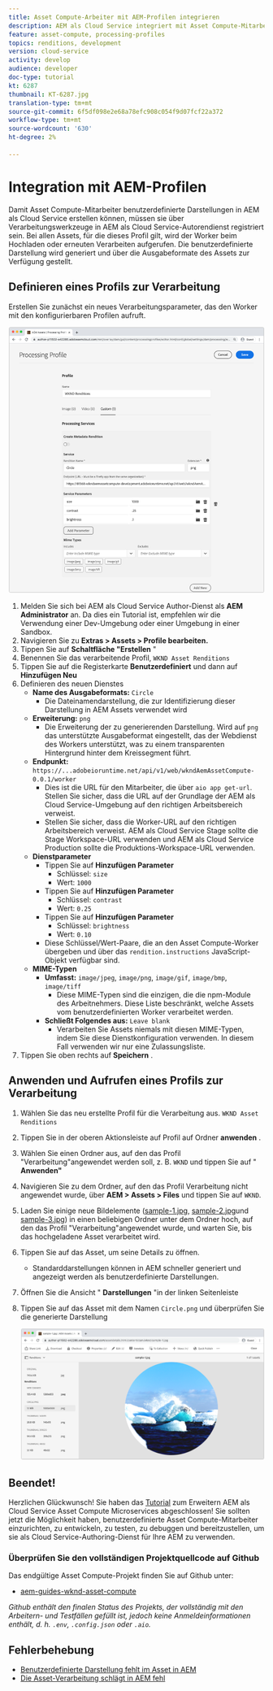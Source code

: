 ```yaml
---
title: Asset Compute-Arbeiter mit AEM-Profilen integrieren
description: AEM als Cloud Service integriert mit Asset Compute-Mitarbeitern, die über AEM Assets Processing-Profil in Adobe I/O Runtime bereitgestellt werden. Verarbeitungsdateien werden im Autorendienst so konfiguriert, dass bestimmte Profil mit benutzerdefinierten Workern verarbeitet und die von den Workern erzeugten Dateien als Asset-Darstellungen gespeichert werden.
feature: asset-compute, processing-profiles
topics: renditions, development
version: cloud-service
activity: develop
audience: developer
doc-type: tutorial
kt: 6287
thumbnail: KT-6287.jpg
translation-type: tm+mt
source-git-commit: 6f5df098e2e68a78efc908c054f9d07fcf22a372
workflow-type: tm+mt
source-wordcount: '630'
ht-degree: 2%

---
```



# Integration mit AEM-Profilen

Damit Asset Compute-Mitarbeiter benutzerdefinierte Darstellungen in AEM als Cloud Service erstellen können, müssen sie über Verarbeitungswerkzeuge in AEM als Cloud Service-Autorendienst registriert sein. Bei allen Assets, für die dieses Profil gilt, wird der Worker beim Hochladen oder erneuten Verarbeiten aufgerufen. Die benutzerdefinierte Darstellung wird generiert und über die Ausgabeformate des Assets zur Verfügung gestellt.

## Definieren eines Profils zur Verarbeitung

Erstellen Sie zunächst ein neues Verarbeitungsparameter, das den Worker mit den konfigurierbaren Profilen aufruft.

![Profil wird verarbeitet](./assets/processing-profiles/new-processing-profile.png)

1. Melden Sie sich bei AEM als Cloud Service Author-Dienst als __AEM Administrator__ an. Da dies ein Tutorial ist, empfehlen wir die Verwendung einer Dev-Umgebung oder einer Umgebung in einer Sandbox.
1. Navigieren Sie zu __Extras > Assets > Profile bearbeiten.__
1. Tippen Sie auf __Schaltfläche &quot;Erstellen__ &quot;
1. Benennen Sie das verarbeitende Profil, `WKND Asset Renditions`
1. Tippen Sie auf die Registerkarte __Benutzerdefiniert__ und dann auf __Hinzufügen Neu__
1. Definieren des neuen Dienstes
   + __Name des Ausgabeformats:__ `Circle`
      + Die Dateinamendarstellung, die zur Identifizierung dieser Darstellung in AEM Assets verwendet wird
   + __Erweiterung:__ `png`
      + Die Erweiterung der zu generierenden Darstellung. Wird auf `png` das unterstützte Ausgabeformat eingestellt, das der Webdienst des Workers unterstützt, was zu einem transparenten Hintergrund hinter dem Kreissegment führt.
   + __Endpunkt:__ `https://...adobeioruntime.net/api/v1/web/wkndAemAssetCompute-0.0.1/worker`
      + Dies ist die URL für den Mitarbeiter, die über `aio app get-url`. Stellen Sie sicher, dass die URL auf der Grundlage der AEM als Cloud Service-Umgebung auf den richtigen Arbeitsbereich verweist.
      + Stellen Sie sicher, dass die Worker-URL auf den richtigen Arbeitsbereich verweist. AEM als Cloud Service Stage sollte die Stage Workspace-URL verwenden und AEM als Cloud Service Production sollte die Produktions-Workspace-URL verwenden.
   + __Dienstparameter__
      + Tippen Sie auf __Hinzufügen Parameter__
         + Schlüssel: `size`
         + Wert: `1000`
      + Tippen Sie auf __Hinzufügen Parameter__
         + Schlüssel: `contrast`
         + Wert: `0.25`
      + Tippen Sie auf __Hinzufügen Parameter__
         + Schlüssel: `brightness`
         + Wert: `0.10`
      + Diese Schlüssel/Wert-Paare, die an den Asset Compute-Worker übergeben und über das `rendition.instructions` JavaScript-Objekt verfügbar sind.
   + __MIME-Typen__
      + __Umfasst:__ `image/jpeg`, `image/png`, `image/gif`, `image/bmp`, `image/tiff`
         + Diese MIME-Typen sind die einzigen, die die npm-Module des Arbeitnehmers. Diese Liste beschränkt, welche Assets vom benutzerdefinierten Worker verarbeitet werden.
      + __Schließt Folgendes aus:__ `Leave blank`
         + Verarbeiten Sie Assets niemals mit diesen MIME-Typen, indem Sie diese Dienstkonfiguration verwenden. In diesem Fall verwenden wir nur eine Zulassungsliste.
1. Tippen Sie oben rechts auf __Speichern__ .

## Anwenden und Aufrufen eines Profils zur Verarbeitung

1. Wählen Sie das neu erstellte Profil für die Verarbeitung aus. `WKND Asset Renditions`
1. Tippen Sie in der oberen Aktionsleiste auf Profil auf Ordner __anwenden__ .
1. Wählen Sie einen Ordner aus, auf den das Profil &quot;Verarbeitung&quot;angewendet werden soll, z. B. `WKND` und tippen Sie auf &quot; __Anwenden&quot;__
1. Navigieren Sie zu dem Ordner, auf den das Profil Verarbeitung nicht angewendet wurde, über __AEM > Assets > Files__ und tippen Sie auf `WKND`.
1. Laden Sie einige neue Bildelemente ([sample-1.jpg](../assets/samples/sample-1.jpg), [sample-2.jpg](../assets/samples/sample-2.jpg)und [sample-3.jpg](../assets/samples/sample-3.jpg)) in einen beliebigen Ordner unter dem Ordner hoch, auf den das Profil &quot;Verarbeitung&quot;angewendet wurde, und warten Sie, bis das hochgeladene Asset verarbeitet wird.
1. Tippen Sie auf das Asset, um seine Details zu öffnen.
   + Standarddarstellungen können in AEM schneller generiert und angezeigt werden als benutzerdefinierte Darstellungen.
1. Öffnen Sie die Ansicht &quot; __Darstellungen__ &quot;in der linken Seitenleiste
1. Tippen Sie auf das Asset mit dem Namen `Circle.png` und überprüfen Sie die generierte Darstellung

   ![Generierte Darstellung](./assets/processing-profiles/rendition.png)

## Beendet!

Herzlichen Glückwunsch! Sie haben das [Tutorial](../overview.md) zum Erweitern AEM als Cloud Service Asset Compute Microservices abgeschlossen! Sie sollten jetzt die Möglichkeit haben, benutzerdefinierte Asset Compute-Mitarbeiter einzurichten, zu entwickeln, zu testen, zu debuggen und bereitzustellen, um sie als Cloud Service-Authoring-Dienst für Ihre AEM zu verwenden.

### Überprüfen Sie den vollständigen Projektquellcode auf Github

Das endgültige Asset Compute-Projekt finden Sie auf Github unter:

+ [aem-guides-wknd-asset-compute](https://github.com/adobe/aem-guides-wknd-asset-compute)

_Github enthält den finalen Status des Projekts, der vollständig mit den Arbeitern- und Testfällen gefüllt ist, jedoch keine Anmeldeinformationen enthält, d. h. `.env`, `.config.json` oder `.aio`._

## Fehlerbehebung

+ [Benutzerdefinierte Darstellung fehlt im Asset in AEM](../troubleshooting.md#custom-rendition-missing-from-asset)
+ [Die Asset-Verarbeitung schlägt in AEM fehl](../troubleshooting.md#asset-processing-fails)

